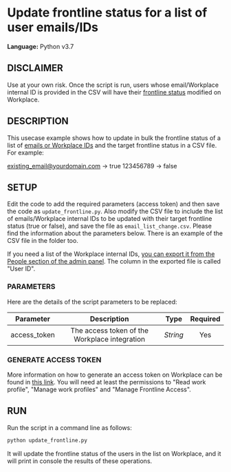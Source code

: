 # Update frontline status for a list of user emails/IDs
  
**Language:** Python v3.7

## DISCLAIMER
Use at your own risk. Once the script is run, users whose email/Workplace internal ID is provided in the CSV will have their [frontline status](https://www.workplace.com/help/work/1145121065660748) modified on Workplace.

## DESCRIPTION
This usecase example shows how to update in bulk the frontline status of a list of [emails or Workplace IDs](https://developers.facebook.com/docs/workplace/reference/graph-api/member) and the target frontline status in a CSV file. For example:

existing_email@yourdomain.com -> true
123456789 -> false

## SETUP
Edit the code to add the required parameters (access token) and then save the code as `update_frontline.py`. Also modify the CSV file to include the list of emails/Workplace internal IDs to be updated with their target frontline status (true or false), and save the file as `email_list_change.csv`.
Please find the information about the parameters below. There is an example of the CSV file in the folder too.

If you need a list of the Workplace internal IDs, [you can export it from the People section of the admin panel](https://www.workplace.com/help/work/1858663031075098). The column in the exported file is called "User ID".

### PARAMETERS
Here are the details of the script parameters to be replaced:

   | Parameter         | Description                                                |  Type           |  Required    | 
   |:-----------------:|:----------------------------------------------------------:|:---------------:|:------------:|
   | access_token      |  The access token of the Workplace integration             | _String_ | Yes |

### GENERATE ACCESS TOKEN
More information on how to generate an access token on Workplace can be found in [this link](https://developers.facebook.com/docs/workplace/custom-integrations-new/). You will need at least the permissions to "Read work profile", "Manage work profiles" and "Manage Frontline Access".

## RUN
Run the script in a command line as follows:

```python
python update_frontline.py
```

It will update the frontline status of the users in the list on Workplace, and it will print in console the results of these operations.
